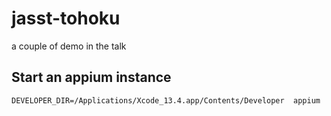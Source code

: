 # jasst-tohoku
a couple of demo in the talk

## Start an appium instance

```
DEVELOPER_DIR=/Applications/Xcode_13.4.app/Contents/Developer  appium
```
